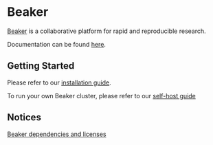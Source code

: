 # Beaker

[Beaker](https://beaker.org) is a collaborative platform for rapid and reproducible research.

Documentation can be found [here](https://github.com/beaker/docs/blob/main/docs).

## Getting Started

Please refer to our [installation guide](https://github.com/beaker/docs/blob/main/docs/start/install.md).

To run your own Beaker cluster, please refer to our
[self-host guide](https://github.com/beaker/docs/blob/main/docs/start/selfhost.md)

## Notices

[Beaker dependencies and licenses](https://app.fossa.io/attribution/a462337b-67c8-418e-8a05-9b6f67de4626)

